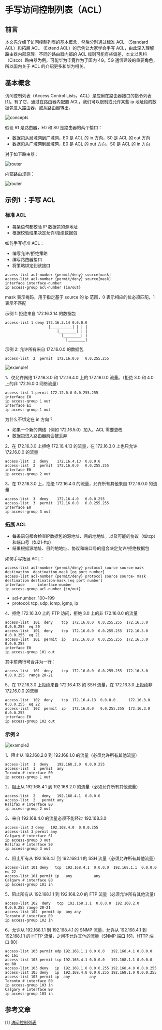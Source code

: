 # 手写访问控制列表（ACL）

## 前言

本文先介绍了访问控制列表的基本概念，然后分别通过标准 ACL （Standard ACL）和拓展 ACL （Extend ACL）的示例让大家学会手写 ACL，由此深入理解路由器内部原理。不同的路由器内部的 ACL 规则可能有些偏差，本文以思科（Cisco）路由器为例。可能华为毕竟作为了国内 4G，5G 通信建设的重要角色，所以国内关于 ACL 的介绍更多和华为相关。

## 基本概念

访问控制列表（Access Control Lists，ACL）是应用在路由器接口的指令列表[1]。有了它，通过在路由器内配置 ACL，我们可以限制或允许某些 ip 地址段的数据包进入路由器，或从路由器转出。

![concepts](../images/ACLs/ACLs-concepts.png)

假设 R1 是路由器，E0 和 S0 是路由器的两个接口：

- 数据包从局域网到广域网，E0 是 ACL 的 in 方向，S0 是 ACL 的 out 方向
- 数据包从广域网到局域网，E0 是 ACL 的 out 方向，S0 是 ACL 的 in 方向

对于如下路由器：

![router](../images/ACLs/ACLs-router.png)

内部路由规则：

![router](../images/ACLs/ACLs-in-out.png)

## 示例1 ：手写 ACL

### 标准 ACL

- 每条语句都校验 IP 数据包的源地址
- 根据校验结果决定允许/拒绝数据包

如何手写标准 ACL：

- 编写允许/拒绝策略
- 编写路由器接口
- 将策略绑定到该接口

```
access-list acl-number {permit/deny} source[mask]
access-list acl-number {permit/deny} source[mask]
interface interface-number
ip access-group acl-number {in/out}
```

mask 表示掩码，用于指定基于 source 的 ip 范围，0 表示相应的位必须匹配，1 表示不匹配

示例 1: 拒绝来自 172.16.3.14 的数据包

```
access-list 1 deny 172.16.3.14 0.0.0.0
                    |__________| | | |
                        |________| | |
                          |________| |
                            |________|   
``` 

示例 2: 允许所有来自 172.16.0.0 的数据包

```
access-list  2  permit  172.16.0.0   0.0.255.255
```

![example1](../images/ACLs/ACLs-example1.png)

1、仅允许网络 172.16.3.0 和 172.16.4.0 上的 172.16.0.0 流量。（拒绝 3.0 和 4.0 上的非 172.16.0.0 网络流量）

```
access-list 1 permit 172.12.0.0 0.0.255.255
interface E0
ip access-group 1 out
interface E1
ip access-group 1 out
```

为什么不绑定在 in 方向？

- 如果一个新的网络（例如 172.16.5.0）加入，ACL 需要更改
- 数据包进入路由器前会被丢弃

2、在 172.16.3.0 上拒绝 172.16.4.13 的流量，在 172.16.3.0 上也只允许 172.16.0.0 的流量

```
access-list  2  deny    172.16.4.13  0.0.0.0
access-list  2  permit  172.16.0.0   0.0.255.255
interface E0
ip access-group 2 out
```

3、在 172.16.3.0 上，拒绝 172.16.4.0 的流量，允许所有其他来自 172.16.0.0 的流量


```
access-list  3  deny    172.16.4.0   0.0.0.255
access-list  3  permit  172.16.0.0   0.0.255.255
interface E0
ip access-group 3 out
```

### 拓展 ACL

- 每条语句都会检查IP数据包的源地址、目的地地址，以及可能的协议（如tcp）和端口号（如21-ftp）
- 结果根据源地址、目的地地址、协议和端口号的组合决定允许/拒绝数据包

如何手写拓展 ACL：

```
access-list acl-number {permit/deny} protocol source source-mask  destination  destination-mask [eq port number]
access-list acl-number {permit/deny} protocol source source- mask destination destination-mask [eq port number]
interface      interface-number
ip access-group acl-number {in/out}
```

- acl-number: 100~199
- protocol: tcp, udp, icmp, igmp, ip

4、拒绝 172.16.3.0 上的 FTP 访问，拒绝 3.0 上的非 172.16.0.0 的流量

```
access-list  101  deny    tcp  172.16.0.0  0.0.255.255  172.16.3.0  0.0.0.255  eq 20
access-list  101  deny    tcp  172.16.0.0  0.0.255.255  172.16.3.0  0.0.0.255  eq 21
access-list  101  permit  ip   172.16.0.0  0.0.255.255  172.16.3.0  0.0.0.255
interface E0
ip access-group 101 out
```

其中前两行可合并为一行：
```
access-list  101  deny    tcp  172.16.0.0  0.0.255.255  172.16.3.0  0.0.0.255  range 20-21
```

5、在 172.16.3.0 上拒绝来自 172.16.4.13 的 SSH 流量，在 172.16.3.0 上拒绝非 172.16.0.0 的流量

```
access-list  102  deny    tcp  172.16.4.13  0.0.0.0      172.16.3.0   0.0.0.255  eq 22
access-list  102  permit  ip   172.16.0.0   0.0.255.255  172.16.3.0   0.0.0.255
interface E0
ip access-group 102 out
```

### 示例 2

![example2](../images/ACLs/ACLs-example2.png)

1、阻止从 192.168.2.0 到 192.168.1.0 的流量（必须允许所有其他流量）

```
access-list  1  deny    192.168.2.0  0.0.0.255
access-list  1  permit  any
Toronto # interface E0
ip access-group 1 out
```

2、阻止从 192.168.4.1 到 192.168.2.0 的流量（必须允许所有其他流量）

```
access-list  2   deny   192.168.4.1  0.0.0.0
access-list  2   permit any
Halifax # interface E0
ip access-group 2 out
```

3、来自 192.168.4.0 的流量必须不能经过 192.168.3.0

```
access-list 3 deny   192.168.4.0  0.0.0.255
access-list 3 permit any
Calgary # interface S1
ip access-group 3 out
Halifax # interface S0
ip access-group 3 out
```

4、阻止所有从 192.168.4.1 到 192.168.1.1 的 SSH 流量（必须允许所有其他流量）

```
access-list 101 deny   tcp  192.168.4.1  0.0.0.0  192.168.1.1  0.0.0.0 eq 22
access-list 101 permit ip   any          any
Calgary # interface E0
ip access-group 101 in
```

5、阻止所有从 192.168.1.1 到 192.168.2.0 的 FTP 流量（必须允许所有其他流量）

```
access-list 102  deny   tcp  192.168.1.1  0.0.0.0  192.168.2.0  0.0.0.255 range 20-21
access-list 102  permit ip  any any
Toronto # interface E0
ip access-group 102 in
```

6、允许从 192.168.1.1 到 192.168.4.1 的 SNMP 流量，允许从 192.168.4.1 到 192.168.1.1 的 HTTP 流量，之间不允许其他的流量（SNMP 端口 161，HTTP 端口 80）

```
access-list 103 permit udp 192.168.1.1 0.0.0.0   192.168.4.1 0.0.0.0   eq 161
access-list 103 permit tcp 192.168.4.1 0.0.0.0   192.168.1.1 0.0.0.0   eq 80
access-list 103 deny   ip  192.168.1.0 0.0.0.255 192.168.4.0 0.0.0.255
access-list 103 deny   ip  192.168.4.0 0.0.0.255 192.168.1.0 0.0.0.255
access-list 103 permit ip  any         any
Toronto # interface E0
ip access-group 103 in
Calgary # interface E0
ip access-group 103 in

```

## 参考文章

[1] [访问控制列表](https://baike.baidu.com/item/%E8%AE%BF%E9%97%AE%E6%8E%A7%E5%88%B6%E5%88%97%E8%A1%A8/1844390?fr=ge_ala)
